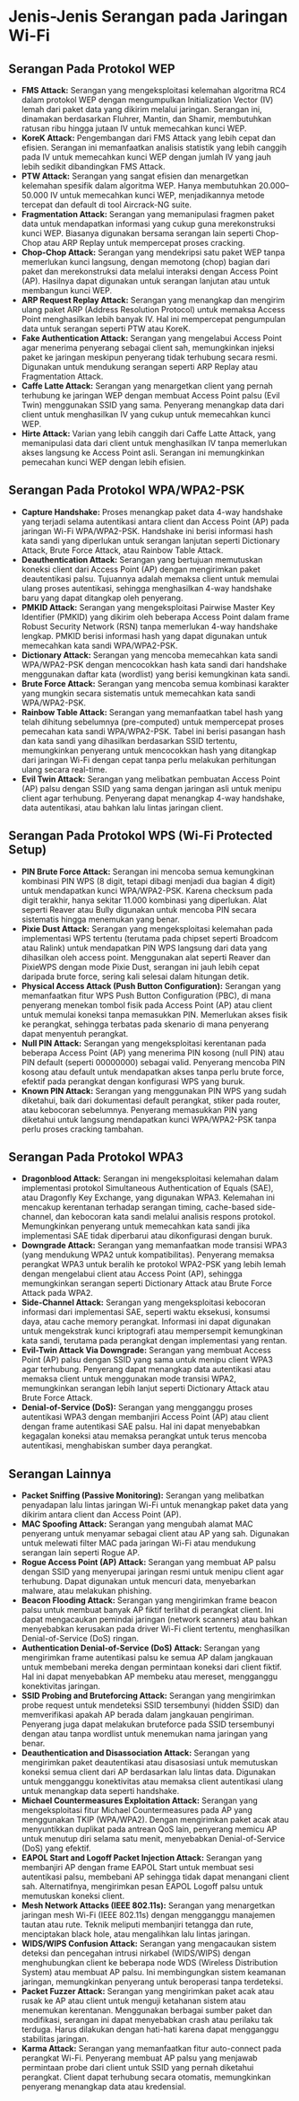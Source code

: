 # Jenis-Jenis Serangan pada Jaringan Wi-Fi

## Serangan Pada Protokol WEP

- **FMS Attack:** Serangan yang mengeksploitasi kelemahan algoritma RC4 dalam protokol WEP dengan mengumpulkan Initialization Vector (IV) lemah dari paket data yang dikirim melalui jaringan. Serangan ini, dinamakan berdasarkan Fluhrer, Mantin, dan Shamir, membutuhkan ratusan ribu hingga jutaan IV untuk memecahkan kunci WEP.
- **KoreK Attack:** Pengembangan dari FMS Attack yang lebih cepat dan efisien. Serangan ini memanfaatkan analisis statistik yang lebih canggih pada IV untuk memecahkan kunci WEP dengan jumlah IV yang jauh lebih sedikit dibandingkan FMS Attack.
- **PTW Attack:** Serangan yang sangat efisien dan menargetkan kelemahan spesifik dalam algoritma WEP. Hanya membutuhkan 20.000–50.000 IV untuk memecahkan kunci WEP, menjadikannya metode tercepat dan default di tool Aircrack-NG suite.
- **Fragmentation Attack:** Serangan yang memanipulasi fragmen paket data untuk mendapatkan informasi yang cukup guna merekonstruksi kunci WEP. Biasanya digunakan bersama serangan lain seperti Chop-Chop atau ARP Replay untuk mempercepat proses cracking.
- **Chop-Chop Attack:** Serangan yang mendekripsi satu paket WEP tanpa memerlukan kunci langsung, dengan memotong (chop) bagian dari paket dan merekonstruksi data melalui interaksi dengan Access Point (AP). Hasilnya dapat digunakan untuk serangan lanjutan atau untuk membangun kunci WEP.
- **ARP Request Replay Attack:** Serangan yang menangkap dan mengirim ulang paket ARP (Address Resolution Protocol) untuk memaksa Access Point menghasilkan lebih banyak IV. Hal ini mempercepat pengumpulan data untuk serangan seperti PTW atau KoreK.
- **Fake Authentication Attack:** Serangan yang mengelabui Access Point agar menerima penyerang sebagai client sah, memungkinkan injeksi paket ke jaringan meskipun penyerang tidak terhubung secara resmi. Digunakan untuk mendukung serangan seperti ARP Replay atau Fragmentation Attack.
- **Caffe Latte Attack:** Serangan yang menargetkan client yang pernah terhubung ke jaringan WEP dengan membuat Access Point palsu (Evil Twin) menggunakan SSID yang sama. Penyerang menangkap data dari client untuk menghasilkan IV yang cukup untuk memecahkan kunci WEP.
- **Hirte Attack:** Varian yang lebih canggih dari Caffe Latte Attack, yang memanipulasi data dari client untuk menghasilkan IV tanpa memerlukan akses langsung ke Access Point asli. Serangan ini memungkinkan pemecahan kunci WEP dengan lebih efisien.

## Serangan Pada Protokol WPA/WPA2-PSK

- **Capture Handshake:** Proses menangkap paket data 4-way handshake yang terjadi selama autentikasi antara client dan Access Point (AP) pada jaringan Wi-Fi WPA/WPA2-PSK. Handshake ini berisi informasi hash kata sandi yang diperlukan untuk serangan lanjutan seperti Dictionary Attack, Brute Force Attack, atau Rainbow Table Attack.
- **Deauthentication Attack:** Serangan yang bertujuan memutuskan koneksi client dari Access Point (AP) dengan mengirimkan paket deautentikasi palsu. Tujuannya adalah memaksa client untuk memulai ulang proses autentikasi, sehingga menghasilkan 4-way handshake baru yang dapat ditangkap oleh penyerang.
- **PMKID Attack:** Serangan yang mengeksploitasi Pairwise Master Key Identifier (PMKID) yang dikirim oleh beberapa Access Point dalam frame Robust Security Network (RSN) tanpa memerlukan 4-way handshake lengkap. PMKID berisi informasi hash yang dapat digunakan untuk memecahkan kata sandi WPA/WPA2-PSK.
- **Dictionary Attack:** Serangan yang mencoba memecahkan kata sandi WPA/WPA2-PSK dengan mencocokkan hash kata sandi dari handshake menggunakan daftar kata (wordlist) yang berisi kemungkinan kata sandi.
- **Brute Force Attack:** Serangan yang mencoba semua kombinasi karakter yang mungkin secara sistematis untuk memecahkan kata sandi WPA/WPA2-PSK.
- **Rainbow Table Attack:** Serangan yang memanfaatkan tabel hash yang telah dihitung sebelumnya (pre-computed) untuk mempercepat proses pemecahan kata sandi WPA/WPA2-PSK. Tabel ini berisi pasangan hash dan kata sandi yang dihasilkan berdasarkan SSID tertentu, memungkinkan penyerang untuk mencocokkan hash yang ditangkap dari jaringan Wi-Fi dengan cepat tanpa perlu melakukan perhitungan ulang secara real-time.
- **Evil Twin Attack:** Serangan yang melibatkan pembuatan Access Point (AP) palsu dengan SSID yang sama dengan jaringan asli untuk menipu client agar terhubung. Penyerang dapat menangkap 4-way handshake, data autentikasi, atau bahkan lalu lintas jaringan client.

## Serangan Pada Protokol WPS (Wi-Fi Protected Setup)

- **PIN Brute Force Attack:** Serangan ini mencoba semua kemungkinan kombinasi PIN WPS (8 digit, tetapi dibagi menjadi dua bagian 4 digit) untuk mendapatkan kunci WPA/WPA2-PSK. Karena checksum pada digit terakhir, hanya sekitar 11.000 kombinasi yang diperlukan. Alat seperti Reaver atau Bully digunakan untuk mencoba PIN secara sistematis hingga menemukan yang benar.
- **Pixie Dust Attack:** Serangan yang mengeksploitasi kelemahan pada implementasi WPS tertentu (terutama pada chipset seperti Broadcom atau Ralink) untuk mendapatkan PIN WPS langsung dari data yang dihasilkan oleh access point. Menggunakan alat seperti Reaver dan PixieWPS dengan mode Pixie Dust, serangan ini jauh lebih cepat daripada brute force, sering kali selesai dalam hitungan detik.
- **Physical Access Attack (Push Button Configuration):** Serangan yang memanfaatkan fitur WPS Push Button Configuration (PBC), di mana penyerang menekan tombol fisik pada Access Point (AP) atau client untuk memulai koneksi tanpa memasukkan PIN. Memerlukan akses fisik ke perangkat, sehingga terbatas pada skenario di mana penyerang dapat menyentuh perangkat.
- **Null PIN Attack:** Serangan yang mengeksploitasi kerentanan pada beberapa Access Point (AP) yang menerima PIN kosong (null PIN) atau PIN default (seperti 00000000) sebagai valid. Penyerang mencoba PIN kosong atau default untuk mendapatkan akses tanpa perlu brute force, efektif pada perangkat dengan konfigurasi WPS yang buruk.
- **Known PIN Attack:** Serangan yang menggunakan PIN WPS yang sudah diketahui, baik dari dokumentasi default perangkat, stiker pada router, atau kebocoran sebelumnya. Penyerang memasukkan PIN yang diketahui untuk langsung mendapatkan kunci WPA/WPA2-PSK tanpa perlu proses cracking tambahan.

## Serangan Pada Protokol WPA3

- **Dragonblood Attack:** Serangan ini mengeksploitasi kelemahan dalam implementasi protokol Simultaneous Authentication of Equals (SAE), atau Dragonfly Key Exchange, yang digunakan WPA3. Kelemahan ini mencakup kerentanan terhadap serangan timing, cache-based side-channel, dan kebocoran kata sandi melalui analisis respons protokol. Memungkinkan penyerang untuk memecahkan kata sandi jika implementasi SAE tidak diperbarui atau dikonfigurasi dengan buruk.
- **Downgrade Attack:** Serangan yang memanfaatkan mode transisi WPA3 (yang mendukung WPA2 untuk kompatibilitas). Penyerang memaksa perangkat WPA3 untuk beralih ke protokol WPA2-PSK yang lebih lemah dengan mengelabui client atau Access Point (AP), sehingga memungkinkan serangan seperti Dictionary Attack atau Brute Force Attack pada WPA2.
- **Side-Channel Attack:** Serangan yang mengeksploitasi kebocoran informasi dari implementasi SAE, seperti waktu eksekusi, konsumsi daya, atau cache memory perangkat. Informasi ini dapat digunakan untuk mengekstrak kunci kriptografi atau mempersempit kemungkinan kata sandi, terutama pada perangkat dengan implementasi yang rentan.
- **Evil-Twin Attack Via Downgrade:** Serangan yang membuat Access Point (AP) palsu dengan SSID yang sama untuk menipu client WPA3 agar terhubung. Penyerang dapat menangkap data autentikasi atau memaksa client untuk menggunakan mode transisi WPA2, memungkinkan serangan lebih lanjut seperti Dictionary Attack atau Brute Force Attack.
- **Denial-of-Service (DoS):** Serangan yang mengganggu proses autentikasi WPA3 dengan membanjiri Access Point (AP) atau client dengan frame autentikasi SAE palsu. Hal ini dapat menyebabkan kegagalan koneksi atau memaksa perangkat untuk terus mencoba autentikasi, menghabiskan sumber daya perangkat.

## Serangan Lainnya

- **Packet Sniffing (Passive Monitoring):** Serangan yang melibatkan penyadapan lalu lintas jaringan Wi-Fi untuk menangkap paket data yang dikirim antara client dan Access Point (AP).
- **MAC Spoofing Attack:** Serangan yang mengubah alamat MAC penyerang untuk menyamar sebagai client atau AP yang sah. Digunakan untuk melewati filter MAC pada jaringan Wi-Fi atau mendukung serangan lain seperti Rogue AP.
- **Rogue Access Point (AP) Attack:** Serangan yang membuat AP palsu dengan SSID yang menyerupai jaringan resmi untuk menipu client agar terhubung. Dapat digunakan untuk mencuri data, menyebarkan malware, atau melakukan phishing.
- **Beacon Flooding Attack:** Serangan yang mengirimkan frame beacon palsu untuk membuat banyak AP fiktif terlihat di perangkat client. Ini dapat mengacaukan pemindai jaringan (network scanners) atau bahkan menyebabkan kerusakan pada driver Wi-Fi client tertentu, menghasilkan Denial-of-Service (DoS) ringan.
- **Authentication Denial-of-Service (DoS) Attack:** Serangan yang mengirimkan frame autentikasi palsu ke semua AP dalam jangkauan untuk membebani mereka dengan permintaan koneksi dari client fiktif. Hal ini dapat menyebabkan AP membeku atau mereset, mengganggu konektivitas jaringan.
- **SSID Probing and Bruteforcing Attack:** Serangan yang mengirimkan probe request untuk mendeteksi SSID tersembunyi (hidden SSID) dan memverifikasi apakah AP berada dalam jangkauan pengiriman. Penyerang juga dapat melakukan bruteforce pada SSID tersembunyi dengan atau tanpa wordlist untuk menemukan nama jaringan yang benar.
- **Deauthentication and Disassociation Attack:** Serangan yang mengirimkan paket deautentikasi atau disasosiasi untuk memutuskan koneksi semua client dari AP berdasarkan lalu lintas data. Digunakan untuk mengganggu konektivitas atau memaksa client autentikasi ulang untuk menangkap data seperti handshake.
- **Michael Countermeasures Exploitation Attack:** Serangan yang mengeksploitasi fitur Michael Countermeasures pada AP yang menggunakan TKIP (WPA/WPA2). Dengan mengirimkan paket acak atau menyuntikkan duplikat pada antrean QoS lain, penyerang memicu AP untuk menutup diri selama satu menit, menyebabkan Denial-of-Service (DoS) yang efektif.
- **EAPOL Start and Logoff Packet Injection Attack:** Serangan yang membanjiri AP dengan frame EAPOL Start untuk membuat sesi autentikasi palsu, membebani AP sehingga tidak dapat menangani client sah. Alternatifnya, mengirimkan pesan EAPOL Logoff palsu untuk memutuskan koneksi client.
- **Mesh Network Attacks (IEEE 802.11s):** Serangan yang menargetkan jaringan mesh Wi-Fi (IEEE 802.11s) dengan mengganggu manajemen tautan atau rute. Teknik meliputi membanjiri tetangga dan rute, menciptakan black hole, atau mengalihkan lalu lintas jaringan.
- **WIDS/WIPS Confusion Attack:** Serangan yang mengacaukan sistem deteksi dan pencegahan intrusi nirkabel (WIDS/WIPS) dengan menghubungkan client ke beberapa node WDS (Wireless Distribution System) atau membuat AP palsu. Ini membingungkan sistem keamanan jaringan, memungkinkan penyerang untuk beroperasi tanpa terdeteksi.
- **Packet Fuzzer Attack:** Serangan yang mengirimkan paket acak atau rusak ke AP atau client untuk menguji ketahanan sistem atau menemukan kerentanan. Menggunakan berbagai sumber paket dan modifikasi, serangan ini dapat menyebabkan crash atau perilaku tak terduga. Harus dilakukan dengan hati-hati karena dapat mengganggu stabilitas jaringan.
- **Karma Attack:** Serangan yang memanfaatkan fitur auto-connect pada perangkat Wi-Fi. Penyerang membuat AP palsu yang menjawab permintaan probe dari client untuk SSID yang pernah diketahui perangkat. Client dapat terhubung secara otomatis, memungkinkan penyerang menangkap data atau kredensial.
